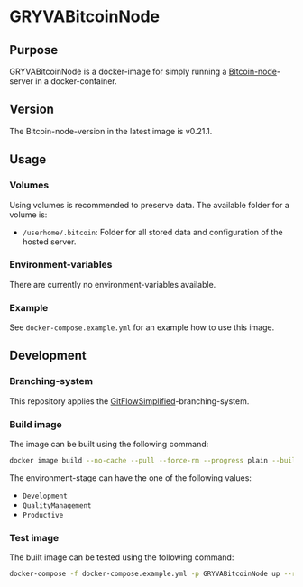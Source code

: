 # GRYVABitcoinNode

## Purpose

GRYVABitcoinNode is a docker-image for simply running a [Bitcoin-node](https://bitcoin.org/)-server in a docker-container.

## Version

The Bitcoin-node-version in the latest image is v0.21.1.

## Usage

### Volumes

Using volumes is recommended to preserve data. The available folder for a volume is:

- `/userhome/.bitcoin`: Folder for all stored data and configuration of the hosted server.

### Environment-variables

There are currently no environment-variables available.

### Example

See `docker-compose.example.yml` for an example how to use this image.

## Development

### Branching-system

This repository applies the [GitFlowSimplified](https://projects.aniondev.de/CommonUtilities/Templates/ProjectTemplates/-/blob/main/Templates/Conventions/BranchingSystem/GitFlowSimplified.md)-branching-system.

### Build image

The image can be built using the following command:

``` sh
docker image build --no-cache --pull --force-rm --progress plain --build-arg EnvironmentStage=Development --tag gryvabitcoinnode:latest .
```

The environment-stage can have the one of the following values:

- `Development`
- `QualityManagement`
- `Productive`

### Test image

The built image can be tested using the following command:

``` sh
docker-compose -f docker-compose.example.yml -p GRYVABitcoinNode up --remove-orphans --force-recreate
```
